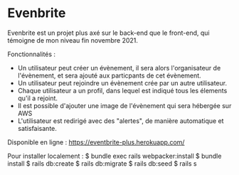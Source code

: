 # Evenbrite

Evenbrite est un projet plus axé sur le back-end que le front-end, qui témoigne de mon niveau fin novembre 2021.

Fonctionnalités :
- Un utilisateur peut créer un évènement, il sera alors l'organisateur de l'évènement, et sera ajouté
aux particpants de cet évènement.
- Un utilisateur peut rejoindre un évènement crée par un autre utilisateur.
- Chaque utilisateur a un profil, dans lequel est indiqué tous les élements qu'il a rejoint.
- Il est possible d'ajouter une image de l'évènement qui sera hébergée sur AWS
- L'utilisateur est redirigé avec des "alertes", de manière automatique et satisfaisante.

Disponible en ligne : https://eventbrite-plus.herokuapp.com/

Pour installer localement :
$ bundle exec rails webpacker:install
$ bundle install
$ rails db:create
$ rails db:migrate
$ rails db:seed
$ rails s

